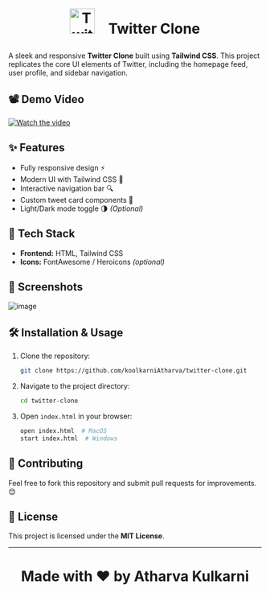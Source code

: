# <p align="center"> <img src="https://github.com/user-attachments/assets/504f07ca-0028-4cb0-b625-beed9bf23a91" alt="Twitter Logo" width="50"> &nbsp;&nbsp; Twitter Clone</p>

A sleek and responsive **Twitter Clone** built using **Tailwind CSS**. This project replicates the core UI elements of Twitter, including the homepage feed, user profile, and sidebar navigation.

## 📽️ Demo Video
[![Watch the video](https://img.youtube.com/vi/VIDEO_ID/maxresdefault.jpg)](https://youtu.be/DUlwrku57MM)

## ✨ Features
- Fully responsive design ⚡
- Modern UI with Tailwind CSS 🎨
- Interactive navigation bar 🔍
- Custom tweet card components 📝
- Light/Dark mode toggle 🌗 *(Optional)*

## 🚀 Tech Stack
- **Frontend:** HTML, Tailwind CSS
- **Icons:** FontAwesome / Heroicons *(optional)*

## 📸 Screenshots
![image](https://github.com/user-attachments/assets/6fb2bc6f-c09e-40c4-8ab2-999f867ffe30)

## 🛠️ Installation & Usage
1. Clone the repository:
   ```sh
   git clone https://github.com/koolkarniAtharva/twitter-clone.git
   ```
2. Navigate to the project directory:
   ```sh
   cd twitter-clone
   ```
3. Open `index.html` in your browser:
   ```sh
   open index.html  # MacOS
   start index.html  # Windows
   ```

## 🙌 Contributing
Feel free to fork this repository and submit pull requests for improvements. 😊

## 📜 License
This project is licensed under the **MIT License**.

---
# <p align="center">Made with ❤️ by Atharva Kulkarni</p>

